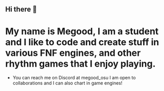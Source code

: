 ## Hi there 👋
# My name is Megood, I am a student and I like to code and create stuff in various FNF engines, and other rhythm games that I enjoy playing.
- You can reach me on Discord at megood_osu
I am open to collaborations and I can also chart in game engines!
